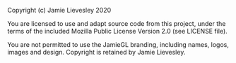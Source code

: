 Copyright (c) Jamie Lievesley 2020

You are licensed to use and adapt source code from this project, under the terms of the included Mozilla Public License Version 2.0 (see LICENSE file).

You are not permitted to use the JamieGL branding, including names, logos, images and design. Copyright is retained by Jamie Lievesley.
